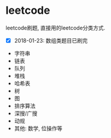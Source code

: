 # leetcode
leetcode刷题, 直接用的leetcode分类方式.

- [x] 2018-01-23: 数组类题目已刷完
-  字符串
-  链表
-  队列
-  堆栈
-  哈希表
-  树
-  图
-  排序算法
-  深搜/广搜
-  动规
-  其他: 数学, 位操作等 

